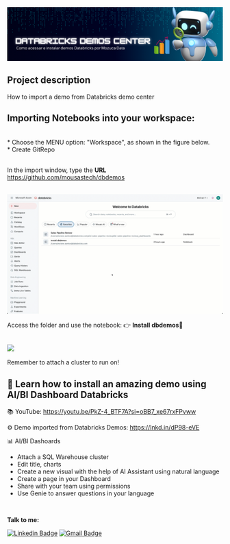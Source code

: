 <img src="https://github.com/mousastech/dbdemos/blob/527a3ac37b007904b0189de1e22a4e8581fde9c2/files/header.png?raw=true">


## Project description
<p align="left">How to import a demo from Databricks demo center</p>

## Importing Notebooks into your workspace:
</br>
* Choose the MENU option: "Workspace", as shown in the figure below.</br>
* Create GitRepo </br></br>

In the import window, type the **URL** https://github.com/mousastech/dbdemos

</br>

<img src="https://github.com/mousastech/dbdemos/blob/main/files/Install.gif?raw=true">

</br>

Access the <files> folder and use the notebook: 👉 <b>Install dbdemos</b>🚀
</br></br>

<img src="https://github.com/mousastech/dbdemos/blob/e7a4825039f674767723c784a23717ea11dc6b15/files/open.gif?raw=true">

Remember to attach a cluster to run on!

## 🚀 Learn how to install an amazing demo using AI/BI Dashboard Databricks

📚 YouTube: https://youtu.be/PkZ-4_BTF7A?si=oBB7_xe67rxFPvww

⚙️ Demo imported from Databricks Demos: https://lnkd.in/dP98-eVE

📊 AI/BI Dashoards
- Attach a SQL Warehouse cluster
- Edit title, charts
- Create a new visual with the help of AI Assistant using natural language
- Create a page in your Dashboard
- Share with your team using permissions
- Use Genie to answer questions in your language

<br>

<b>Talk to me:</b>

[![Linkedin Badge](https://img.shields.io/badge/-Moises-blue?style=flat-square&logo=Linkedin&logoColor=white&link=https://www.linkedin.com/in/rochamoises/)](https://www.linkedin.com/in/rochamoises/) 
[![Gmail Badge](https://img.shields.io/badge/-mousas.rocha@gmail.com-c14438?style=flat-square&logo=Gmail&logoColor=white&link=mailto:mousas.rocha@gmail.com)](mailto:mousas.rocha@gmail.com)
